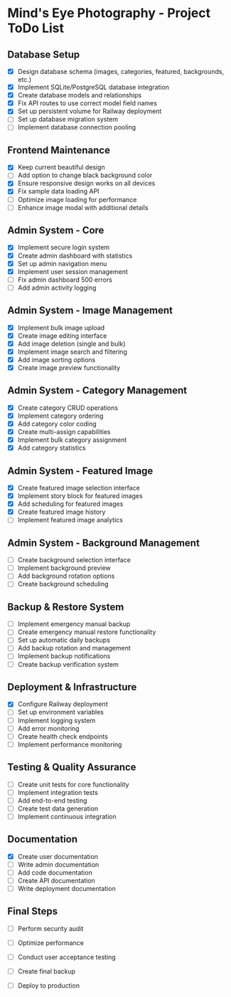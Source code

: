# Mind's Eye Photography - Project ToDo List

## Database Setup
- [x] Design database schema (images, categories, featured, backgrounds, etc.)
- [x] Implement SQLite/PostgreSQL database integration
- [x] Create database models and relationships
- [x] Fix API routes to use correct model field names
- [x] Set up persistent volume for Railway deployment
- [ ] Set up database migration system
- [ ] Implement database connection pooling

## Frontend Maintenance
- [x] Keep current beautiful design
- [ ] Add option to change black background color
- [x] Ensure responsive design works on all devices
- [x] Fix sample data loading API
- [ ] Optimize image loading for performance
- [ ] Enhance image modal with additional details

## Admin System - Core
- [x] Implement secure login system
- [x] Create admin dashboard with statistics
- [x] Set up admin navigation menu
- [x] Implement user session management
- [ ] Fix admin dashboard 500 errors
- [ ] Add admin activity logging

## Admin System - Image Management
- [x] Implement bulk image upload
- [x] Create image editing interface
- [x] Add image deletion (single and bulk)
- [x] Implement image search and filtering
- [x] Add image sorting options
- [x] Create image preview functionality

## Admin System - Category Management
- [x] Create category CRUD operations
- [x] Implement category ordering
- [x] Add category color coding
- [x] Create multi-assign capabilities
- [x] Implement bulk category assignment
- [x] Add category statistics

## Admin System - Featured Image
- [x] Create featured image selection interface
- [x] Implement story block for featured images
- [x] Add scheduling for featured images
- [x] Create featured image history
- [ ] Implement featured image analytics

## Admin System - Background Management
- [ ] Create background selection interface
- [ ] Implement background preview
- [ ] Add background rotation options
- [ ] Create background scheduling

## Backup & Restore System
- [ ] Implement emergency manual backup
- [ ] Create emergency manual restore functionality
- [ ] Set up automatic daily backups
- [ ] Add backup rotation and management
- [ ] Implement backup notifications
- [ ] Create backup verification system

## Deployment & Infrastructure
- [x] Configure Railway deployment
- [ ] Set up environment variables
- [ ] Implement logging system
- [ ] Add error monitoring
- [ ] Create health check endpoints
- [ ] Implement performance monitoring

## Testing & Quality Assurance
- [ ] Create unit tests for core functionality
- [ ] Implement integration tests
- [ ] Add end-to-end testing
- [ ] Create test data generation
- [ ] Implement continuous integration

## Documentation
- [x] Create user documentation
- [ ] Write admin documentation
- [ ] Add code documentation
- [ ] Create API documentation
- [ ] Write deployment documentation

## Final Steps
- [ ] Perform security audit
- [ ] Optimize performance
- [ ] Conduct user acceptance testing
- [ ] Create final backup
- [ ] Deploy to production

